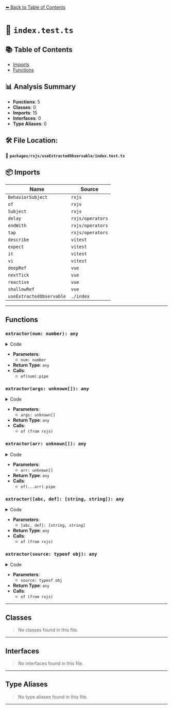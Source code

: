 [⬅️ Back to Table of Contents](../../../index.md)

# 📄 `index.test.ts`

## 📚 Table of Contents

- [Imports](#imports)
- [Functions](#functions)

## 📊 Analysis Summary

- **Functions**: 5
- **Classes**: 0
- **Imports**: 15
- **Interfaces**: 0
- **Type Aliases**: 0

## 🛠️ File Location:
📂 **`packages/rxjs/useExtractedObservable/index.test.ts`**

## 📦 Imports

| Name | Source |
|------|--------|
| `BehaviorSubject` | `rxjs` |
| `of` | `rxjs` |
| `Subject` | `rxjs` |
| `delay` | `rxjs/operators` |
| `endWith` | `rxjs/operators` |
| `tap` | `rxjs/operators` |
| `describe` | `vitest` |
| `expect` | `vitest` |
| `it` | `vitest` |
| `vi` | `vitest` |
| `deepRef` | `vue` |
| `nextTick` | `vue` |
| `reactive` | `vue` |
| `shallowRef` | `vue` |
| `useExtractedObservable` | `./index` |


---

## Functions

### `extractor(num: number): any`

<details><summary>Code</summary>

```ts
(num: number) => of(num).pipe(
        tap((n: number) => {
          if (n % 2 === 1)
            throw error
        }),
      )
```
</details>

- **Parameters**:
  - `num: number`
- **Return Type**: `any`
- **Calls**:
  - `of(num).pipe`
### `extractor(args: unknown[]): any`

<details><summary>Code</summary>

```ts
(args: unknown[]) => of(...args)
```
</details>

- **Parameters**:
  - `args: unknown[]`
- **Return Type**: `any`
- **Calls**:
  - `of (from rxjs)`
### `extractor(arr: unknown[]): any`

<details><summary>Code</summary>

```ts
(arr: unknown[]) => of(...arr).pipe(
        delay(1000),
      )
```
</details>

- **Parameters**:
  - `arr: unknown[]`
- **Return Type**: `any`
- **Calls**:
  - `of(...arr).pipe`
### `extractor([abc, def]: [string, string]): any`

<details><summary>Code</summary>

```ts
([abc, def]: [string, string]) => of(`${abc}${def}`)
```
</details>

- **Parameters**:
  - `[abc, def]: [string, string]`
- **Return Type**: `any`
- **Calls**:
  - `of (from rxjs)`
### `extractor(source: typeof obj): any`

<details><summary>Code</summary>

```ts
(source: typeof obj) => of(`x: ${source.x}, y: ${source.y}, z: ${source.z}`)
```
</details>

- **Parameters**:
  - `source: typeof obj`
- **Return Type**: `any`
- **Calls**:
  - `of (from rxjs)`

---

## Classes

> No classes found in this file.


---

## Interfaces

> No interfaces found in this file.


---

## Type Aliases

> No type aliases found in this file.


---